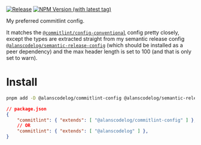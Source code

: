 [![Release](https://github.com/alanscodelog/commitlint-config/actions/workflows/release.yml/badge.svg)](https://github.com/alanscodelog/commitlint-config/actions/workflows/release.yml)
[![NPM Version (with latest tag)](https://img.shields.io/npm/v/%40alanscodelog%2Fcommitlint-config/latest)](https://www.npmjs.com/package/@alanscodelog/commitlint-config/v/latest)

My preferred commitlint config.

It matches the [`@commitlint/config-conventional`](https://www.npmjs.com/package/@commitlint/config-conventional) config pretty closely, except the types are extracted straight from my semantic release config [`@alanscodelog/semantic-release-config`](https://github.com/AlansCodeLog/semantic-release-config) (which should be installed as a peer dependency) and the max header length is set to 100 (and that is only set to warn).


# Install
```bash
pnpm add -D @alanscodelog/commitlint-config @alanscodelog/semantic-release-config
```

```json
// package.json
{
	"commitlint": { "extends": [ "@alanscodelog/commitlint-config" ] },
	// OR
	"commitlint": { "extends": [ "@alanscodelog" ] },
}
```
